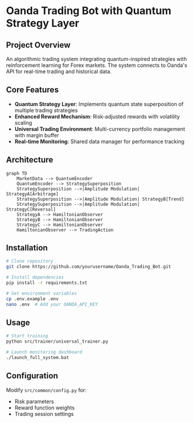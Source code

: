# Oanda Trading Bot with Quantum Strategy Layer

## Project Overview
An algorithmic trading system integrating quantum-inspired strategies with reinforcement learning for Forex markets. The system connects to Oanda's API for real-time trading and historical data.

## Core Features
- **Quantum Strategy Layer**: Implements quantum state superposition of multiple trading strategies
- **Enhanced Reward Mechanism**: Risk-adjusted rewards with volatility scaling
- **Universal Trading Environment**: Multi-currency portfolio management with margin buffer
- **Real-time Monitoring**: Shared data manager for performance tracking

## Architecture
```mermaid
graph TD
    MarketData --> QuantumEncoder
    QuantumEncoder --> StrategySuperposition
    StrategySuperposition -->|Amplitude Modulation| StrategyA[Arbitrage]
    StrategySuperposition -->|Amplitude Modulation| StrategyB[Trend]
    StrategySuperposition -->|Amplitude Modulation| StrategyC[Reversal]
    StrategyA --> HamiltonianObserver
    StrategyB --> HamiltonianObserver
    StrategyC --> HamiltonianObserver
    HamiltonianObserver --> TradingAction
```

## Installation
```bash
# Clone repository
git clone https://github.com/yourusername/Oanda_Trading_Bot.git

# Install dependencies
pip install -r requirements.txt

# Set environment variables
cp .env.example .env
nano .env  # Add your OANDA_API_KEY
```

## Usage
```bash
# Start training
python src/trainer/universal_trainer.py

# Launch monitoring dashboard
./launch_full_system.bat
```

## Configuration
Modify `src/common/config.py` for:
- Risk parameters
- Reward function weights
- Trading session settings